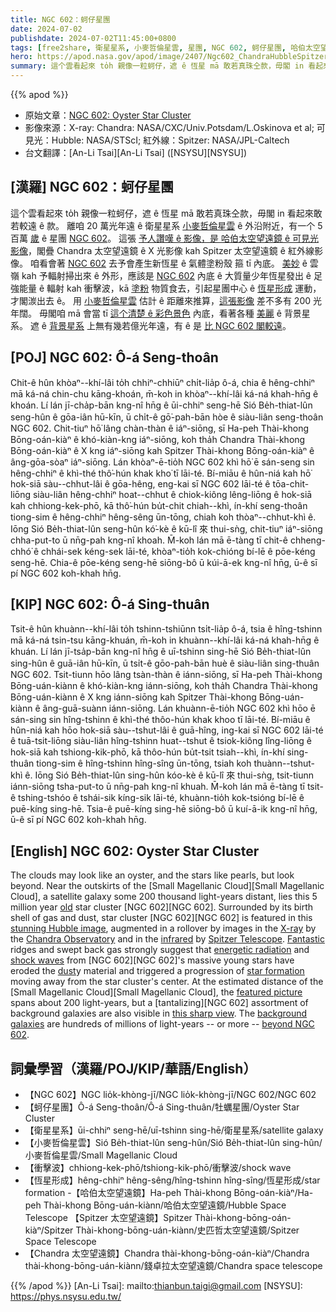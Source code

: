 ```yaml
---
title: NGC 602：蚵仔星團
date: 2024-07-02
publishdate: 2024-07-02T11:45:00+0800
tags: [free2share, 衛星星系, 小麥哲倫星雲, 星團, NGC 602, 蚵仔星團, 哈伯太空望遠鏡, Spitzer 太空望遠鏡, Chandra 太空望遠鏡]
hero: https://apod.nasa.gov/apod/image/2407/Ngc602_ChandraHubbleSpitzer_960.jpg
summary: 這个雲看起來 to̍h 親像一粒蚵仔，遮 ê 恆星 mā 敢若真珠仝款，毋閣 in 看起來敢若較遠 ê 款。
---
```


{{% apod %}}

- 原始文章：[NGC 602: Oyster Star Cluster](https://apod.nasa.gov/apod/ap240702.html)
- 影像來源：X-ray: Chandra: NASA/CXC/Univ.Potsdam/L.Oskinova et al; 可見光：Hubble: NASA/STScI; 紅外線：Spitzer: NASA/JPL-Caltech
- 台文翻譯：[An-Li Tsai][An-Li Tsai] ([NSYSU][NSYSU])

## [漢羅] NGC 602：蚵仔星團
這个雲看起來 to̍h 親像一粒蚵仔，遮 ê 恆星 mā 敢若真珠仝款，毋閣 in 看起來敢若較遠 ê 款。
離咱 20 萬光年遠 ê 衛星星系 [小麥哲倫星雲][Small Magellanic Cloud 1] ê 外沿附近，有一个 5 百萬 [歲][old] ê 星團 [NGC 602][NGC 602 a]。
這張 [予人讚嘆 ê 影像，是 哈伯太空望遠鏡 ê 可見光影像][stunning Hubble image]，閣疊 Chandra 太空望遠鏡 ê X 光影像 kah Spitzer 太空望遠鏡 ê 紅外線影像。
咱看會著 [NGC 602][NGC 602 b] 去予會產生新恆星 ê 氣體塗粉殼 箍 tī 內底。
[美妙][Fantastic] ê 雲嶺 kah 予輻射掃出來 ê 外形，應該是 [NGC 602][NGC 602 c] 內底 ê 大質量少年恆星發出 ê 足強能量 ê 輻射 kah 衝擊波，kā [塗粉][dust] 物質食去，引起星團中心 ê [恆星形成][star formation] 運動，才閣湠出去 ê。
用 [小麥哲倫星雲][Small Magellanic Cloud 2] 估計 ê 距離來推算，[這張影像][featured picture] 差不多有 200 光年闊。
毋閣咱 mā 會當 tī [這个清楚 ê 彩色景色][this sharp view] 內底，看著各種 [美麗][tantalizing] ê 背景星系。
遮 ê [背景星系][background galaxies] 上無有幾若億光年遠，有 ê 是 [比 NGC 602 閣較遠][beyond NGC 602]。

## [POJ] NGC 602: Ô-á Seng-thoân
Chit-ê hûn khòaⁿ--khí-lâi to̍h chhiⁿ-chhiūⁿ chi̍t-lia̍p ô-á, chia ê hêng-chhiⁿ mā ká-ná chin-chu kāng-khoán, m̄-koh in khòaⁿ--khí-lâi ká-ná khah-hn̄g ê khoán.
Lí lán jī-cha̍p-bān kng-nî hn̄g ê ūi-chhiⁿ seng-hē Sió Be̍h-thiat-lûn seng-hûn ê gōa-iân hū-kīn, ū chi̍t-ê gō͘-pah-bān hòe ê siàu-liân seng-thoân NGC 602.
Chit-tiuⁿ hō͘ lâng chàn-thàn ê iáⁿ-siōng, sī Ha-peh Thài-khong Bōng-oán-kiàⁿ ê khó-kiàn-kng iáⁿ-siōng, koh tha̍h Chandra Thài-khong Bōng-oán-kiàⁿ ê X kng iáⁿ-siōng kah Spitzer Thài-khong Bōng-oán-kiàⁿ ê âng-gōa-sòaⁿ iáⁿ-siōng.
Lán khòaⁿ-ē-tio̍h NGC 602 khì hō͘ ē sán-seng sin hêng-chhiⁿ ê khì-thé thô͘-hún khak kho͘ tī lāi-té.
Bí-miāu ê hûn-niá kah hō͘ hok-siā sàu--chhut-lâi ê gōa-hêng, eng-kai sī NGC 602 lāi-té ê tōa-chit-liōng siàu-liân hêng-chhiⁿ hoat--chhut ê chiok-kiông lêng-liōng ê hok-siā kah chhiong-kek-phō, kā thô͘-hún bu̍t-chit chiah--khì, ín-khí seng-thoân tiong-sim ê hêng-chhiⁿ hêng-sêng ūn-tōng, chiah koh thòaⁿ--chhut-khì ê.
Iōng Sió Be̍h-thiat-lûn seng-hûn kó͘-kè ê kū-lî 來 thui-sǹg, chit-tiuⁿ iáⁿ-siōng chha-put-to ū nn̄g-pah kng-nî khoah.
M̄-koh lán mā ē-tàng tī chit-ê chheng-chhó͘ ê chhái-sek kéng-sek lāi-té, khòaⁿ-tio̍h kok-chióng bí-lē ê pōe-kéng seng-hē.
Chia-ê pōe-kéng seng-hē siōng-bô ū kúi-ā-ek kng-nî hn̄g, ū-ê sī pí NGC 602 koh-khah hn̄g.

## [KIP] NGC 602: Ô-á Sing-thuân
Tsit-ê hûn khuànn--khí-lâi to̍h tshinn-tshiūnn tsi̍t-lia̍p ô-á, tsia ê hîng-tshinn mā ká-ná tsin-tsu kāng-khuán, m̄-koh in khuànn--khí-lâi ká-ná khah-hn̄g ê khuán.
Lí lán jī-tsa̍p-bān kng-nî hn̄g ê uī-tshinn sing-hē Sió Be̍h-thiat-lûn sing-hûn ê guā-iân hū-kīn, ū tsi̍t-ê gōo-pah-bān huè ê siàu-liân sing-thuân NGC 602.
Tsit-tiunn hōo lâng tsàn-thàn ê iánn-siōng, sī Ha-peh Thài-khong Bōng-uán-kiànn ê khó-kiàn-kng iánn-siōng, koh tha̍h Chandra Thài-khong Bōng-uán-kiànn ê X kng iánn-siōng kah Spitzer Thài-khong Bōng-uán-kiànn ê âng-guā-suànn iánn-siōng.
Lán khuànn-ē-tio̍h NGC 602 khì hōo ē sán-sing sin hîng-tshinn ê khì-thé thôo-hún khak khoo tī lāi-té.
Bí-miāu ê hûn-niá kah hōo hok-siā sàu--tshut-lâi ê guā-hîng, ing-kai sī NGC 602 lāi-té ê tuā-tsit-liōng siàu-liân hîng-tshinn huat--tshut ê tsiok-kiông lîng-liōng ê hok-siā kah tshiong-kik-phō, kā thôo-hún bu̍t-tsit tsiah--khì, ín-khí sing-thuân tiong-sim ê hîng-tshinn hîng-sîng ūn-tōng, tsiah koh thuànn--tshut-khì ê.
Iōng Sió Be̍h-thiat-lûn sing-hûn kóo-kè ê kū-lî 來 thui-sǹg, tsit-tiunn iánn-siōng tsha-put-to ū nn̄g-pah kng-nî khuah.
M̄-koh lán mā ē-tàng tī tsit-ê tshing-tshóo ê tshái-sik kíng-sik lāi-té, khuànn-tio̍h kok-tsióng bí-lē ê puē-kíng sing-hē.
Tsia-ê puē-kíng sing-hē siōng-bô ū kuí-ā-ik kng-nî hn̄g, ū-ê sī pí NGC 602 koh-khah hn̄g.

## [English] NGC 602: Oyster Star Cluster
The clouds may look like an oyster, and the stars like pearls, but look beyond.
Near the outskirts of the [Small Magellanic Cloud][Small Magellanic Cloud], a satellite galaxy some 200 thousand light-years distant, lies this 5 million year [old][old] star cluster [NGC 602][NGC 602].
Surrounded by its birth shell of gas and dust, star cluster [NGC 602][NGC 602] is featured in this [stunning Hubble image][stunning Hubble image], augmented in a rollover by images in the [X-ray][X-ray] by the [Chandra Observatory][Chandra Observatory] and in the [infrared][infrared] by [Spitzer Telescope][Spitzer Telescope].
[Fantastic][Fantastic] ridges and swept back gas strongly suggest that [energetic radiation][energetic radiation] and [shock waves][shock waves] from [NGC 602][NGC 602]'s massive young stars have eroded the [dust][dust]y material and triggered a progression of [star formation][star formation] moving away from the star cluster's center.
At the estimated distance of the [Small Magellanic Cloud][Small Magellanic Cloud], the [featured picture][featured picture] spans about 200 light-years, but a [tantalizing][NGC 602] assortment of background galaxies are also visible in [this sharp view][this sharp view].
The [background galaxies][background galaxies] are hundreds of millions of light-years -- or more -- [beyond NGC 602][beyond NGC 602].

## 詞彙學習（漢羅/POJ/KIP/華語/English）
- 【NGC 602】NGC lio̍k-khòng-jī/NGC lio̍k-khòng-jī/NGC 602/NGC 602
- 【蚵仔星團】Ô-á Seng-thoân/Ô-á Sing-thuân/牡蠣星團/Oyster Star Cluster
- 【衛星星系】ūi-chhiⁿ seng-hē/uī-tshinn sing-hē/衛星星系/satellite galaxy
- 【小麥哲倫星雲】Sió Be̍h-thiat-lûn seng-hûn/Sió Be̍h-thiat-lûn sing-hûn/小麥哲倫星雲/Small Magellanic Cloud
- 【衝擊波】chhiong-kek-phō/tshiong-kik-phō/衝擊波/shock wave
- 【恆星形成】hêng-chhiⁿ hêng-sêng/hîng-tshinn hîng-sîng/恆星形成/star formation
-【哈伯太空望遠鏡】Ha-peh Thài-khong Bōng-oán-kiàⁿ/Ha-peh Thài-khong Bōng-uán-kiànn/哈伯太空望遠鏡/Hubble Space Telescope
【Spitzer 太空望遠鏡】Spitzer Thài-khong-bōng-oán-kiàⁿ/Spitzer Thài-khong-bōng-uán-kiànn/史匹哲太空望遠鏡/Spitzer Space Telescope
- 【Chandra 太空望遠鏡】Chandra thài-khong-bōng-oán-kiàⁿ/Chandra thài-khong-bōng-uán-kiànn/錢卓拉太空望遠鏡/Chandra space telescope

{{% /apod %}}
[An-Li Tsai]: mailto:thianbun.taigi@gmail.com
[NSYSU]: https://phys.nsysu.edu.tw/

[copyright]: https://apod.nasa.gov/apod/fap/lib/about_apod.html#srapply
[License3]: https://creativecommons.org/licenses/by/3.0/
[License2]:https://creativecommons.org/licenses/by-nc-nd/2.0/

[Small Magellanic Cloud 1]:https://apod.nasa.gov/apod/ap210105.html
[old]:https://science.nasa.gov/universe/stars/
[NGC 602 a]:https://youtu.be/LpQgKX1fGxQ
[NGC 602 b]:https://en.wikipedia.org/wiki/NGC_602
[stunning Hubble image]:https://hubblesite.org/contents/news-releases/2007/news-2007-04.html
[X-ray]:https://science.nasa.gov/ems/11_xrays/
[Chandra Observatory]:https://www.nasa.gov/mission/chandra-x-ray-observatory/
[infrared]:https://science.nasa.gov/ems/07_infraredwaves/
[Spitzer Telescope]:https://science.nasa.gov/mission/spitzer/
[Fantastic]:https://i.pinimg.com/474x/9d/a6/41/9da64199c08de5d023a91f52ac404273.jpg
[energetic radiation]:https://science.nasa.gov/ems/10_ultravioletwaves/
[shock waves]:https://apod.nasa.gov/apod/ap240104.html
[NGC 602 c]:https://hubblesite.org/contents/media/videos/2007/04/539-Video.html
[dust]:https://youtu.be/jn5M48MVWyg
[star formation]:https://science.nasa.gov/astrophysics/focus-areas/how-do-stars-form-and-evolve
[Small Magellanic Cloud 2]:https://apod.nasa.gov/apod/ap230211.html
[featured picture]:https://hubblesite.org/contents/media/images/2007/04/2042-Image.html
[tantalizing]:https://hubblesite.org/contents/media/videos/2007/04/539-Video.html
[this sharp view]:http://chandra.harvard.edu/photo/2013/ngc602/
[background galaxies]:https://apod.nasa.gov/apod/ap210802.html
[beyond NGC 602]:https://apod.nasa.gov/apod/ap150307.html
